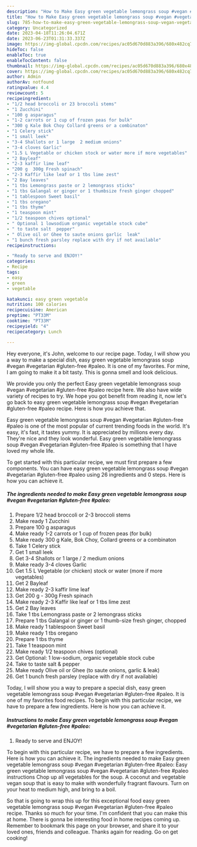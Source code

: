 ```yaml
---
description: "How to Make Easy green vegetable lemongrass soup #vegan #vegetarian #gluten-free #paleo yang Very Delicious"
title: "How to Make Easy green vegetable lemongrass soup #vegan #vegetarian #gluten-free #paleo yang Very Delicious"
slug: 785-how-to-make-easy-green-vegetable-lemongrass-soup-vegan-vegetarian-gluten-free-paleo-yang-very-delicious
category: Uncategorized
date: 2023-04-18T11:26:04.671Z
date: 2023-06-23T01:31:33.337Z
image: https://img-global.cpcdn.com/recipes/ac05d670d883a396/680x482cq70/easy-green-vegetable-lemongrass-soup-vegan-vegetarian-gluten-free-paleo-recipe-main-photo.jpg
hideToc: false
enableToc: true
enableTocContent: false
thumbnail: https://img-global.cpcdn.com/recipes/ac05d670d883a396/680x482cq70/easy-green-vegetable-lemongrass-soup-vegan-vegetarian-gluten-free-paleo-recipe-main-photo.jpg
cover: https://img-global.cpcdn.com/recipes/ac05d670d883a396/680x482cq70/easy-green-vegetable-lemongrass-soup-vegan-vegetarian-gluten-free-paleo-recipe-main-photo.jpg
author: Admin
authorAv: notfound
ratingvalue: 4.4
reviewcount: 5
recipeingredient:
- "1/2 head broccoli or 23 broccoli stems"
- "1 Zucchini"
- "100 g asparagus"
- "1-2 carrots or 1 cup of frozen peas for bulk"
- "300 g Kale Bok Choy Collard greens or a combinaton"
- "1 Celery stick"
- "1 small leek"
- "3-4 Shallots or 1 large  2 medium onions"
- "3-4 cloves Garlic"
- "1.5 L Vegetable or chicken stock or water more if more vegetables"
- "2 Bayleaf"
- "2-3 kaffir lime leaf"
- "200 g  300g Fresh spinach"
- "2-3 Kaffir like leaf or 1 tbs lime zest"
- "2 Bay leaves"
- "1 tbs Lemongrass paste or 2 lemongrass sticks"
- "1 tbs Galangal or ginger or 1 thumbsize fresh ginger chopped"
- "1 tablespoon Sweet basil"
- "1 tbs oregano"
- "1 tbs thyme"
- "1 teaspoon mint"
- "1/2 teaspoon chives optional"
- " Optional 1 lowsodium organic vegetable stock cube"
- " to taste salt  pepper"
- " Olive oil or Ghee to saute onions garlic  leak"
- "1 bunch fresh parsley replace with dry if not available"
recipeinstructions:

- "Ready to serve and ENJOY!"
categories:
- Recipe
tags:
- easy
- green
- vegetable

katakunci: easy green vegetable 
nutrition: 100 calories
recipecuisine: American
preptime: "PT33M"
cooktime: "PT33M"
recipeyield: "4"
recipecategory: Lunch

---
```



Hey everyone, it's John, welcome to our recipe page. Today, I will show you a way to make a special dish, easy green vegetable lemongrass soup #vegan #vegetarian #gluten-free #paleo. It is one of my favorites. For mine, I am going to make it a bit tasty. This is gonna smell and look delicious.

We provide you only the perfect Easy green vegetable lemongrass soup #vegan #vegetarian #gluten-free #paleo recipe here. We also have wide variety of recipes to try. We hope you got benefit from reading it, now let&#39;s go back to easy green vegetable lemongrass soup #vegan #vegetarian #gluten-free #paleo recipe. Here is how you achieve that.

Easy green vegetable lemongrass soup #vegan #vegetarian #gluten-free #paleo is one of the most popular of current trending foods in the world. It's easy, it's fast, it tastes yummy. It is appreciated by millions every day. They're nice and they look wonderful. Easy green vegetable lemongrass soup #vegan #vegetarian #gluten-free #paleo is something that I have loved my whole life.


To get started with this particular recipe, we must first prepare a few components. You can have easy green vegetable lemongrass soup #vegan #vegetarian #gluten-free #paleo using 26 ingredients and 0 steps. Here is how you can achieve it.

<!--inarticleads1-->

##### The ingredients needed to make Easy green vegetable lemongrass soup #vegan #vegetarian #gluten-free #paleo:

1. Prepare 1/2 head broccoli or 2-3 broccoli stems
1. Make ready 1 Zucchini
1. Prepare 100 g asparagus
1. Make ready 1-2 carrots or 1 cup of frozen peas (for bulk)
1. Make ready 300 g Kale, Bok Choy, Collard greens or a combinaton
1. Take 1 Celery stick
1. Get 1 small leek
1. Get 3-4 Shallots or 1 large / 2 medium onions
1. Make ready 3-4 cloves Garlic
1. Get 1.5 L Vegetable (or chicken) stock or water (more if more vegetables)
1. Get 2 Bayleaf
1. Make ready 2-3 kaffir lime leaf
1. Get 200 g - 300g Fresh spinach
1. Make ready 2-3 Kaffir like leaf or 1 tbs lime zest
1. Get 2 Bay leaves
1. Take 1 tbs Lemongrass paste or 2 lemongrass sticks
1. Prepare 1 tbs Galangal or ginger or 1 thumb-size fresh ginger, chopped
1. Make ready 1 tablespoon Sweet basil
1. Make ready 1 tbs oregano
1. Prepare 1 tbs thyme
1. Take 1 teaspoon mint
1. Make ready 1/2 teaspoon chives (optional)
1. Get  Optional: 1 low-sodium, organic vegetable stock cube
1. Take  to taste salt &amp; pepper
1. Make ready  Olive oil or Ghee (to saute onions, garlic &amp; leak)
1. Get 1 bunch fresh parsley (replace with dry if not available)


Today, I will show you a way to prepare a special dish, easy green vegetable lemongrass soup #vegan #vegetarian #gluten-free #paleo. It is one of my favorites food recipes. To begin with this particular recipe, we have to prepare a few ingredients. Here is how you can achieve it. 

<!--inarticleads2-->

##### Instructions to make Easy green vegetable lemongrass soup #vegan #vegetarian #gluten-free #paleo:


1. Ready to serve and ENJOY!

To begin with this particular recipe, we have to prepare a few ingredients. Here is how you can achieve it. The ingredients needed to make Easy green vegetable lemongrass soup #vegan #vegetarian #gluten-free #paleo: Easy green vegetable lemongrass soup #vegan #vegetarian #gluten-free #paleo instructions Chop up all vegetables for the soup. A coconut and vegetable vegan soup that is easy to make with wonderfully fragrant flavours. Turn on your heat to medium high, and bring to a boil. 

So that is going to wrap this up for this exceptional food easy green vegetable lemongrass soup #vegan #vegetarian #gluten-free #paleo recipe. Thanks so much for your time. I'm confident that you can make this at home. There is gonna be interesting food in home recipes coming up. Remember to bookmark this page on your browser, and share it to your loved ones, friends and colleague. Thanks again for reading. Go on get cooking!
